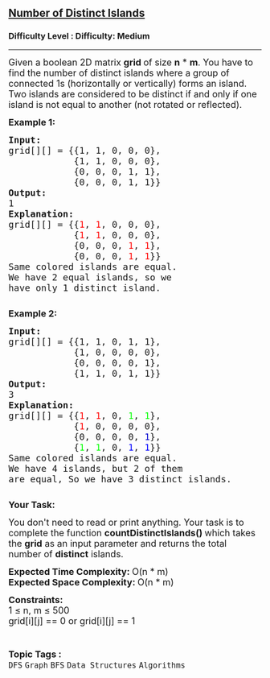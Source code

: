 <h2><a href="https://www.geeksforgeeks.org/problems/number-of-distinct-islands/0">Number of Distinct Islands</a></h2><h3>Difficulty Level : Difficulty: Medium</h3><hr><div class="problems_problem_content__Xm_eO"><p><span style="font-size:18px">Given a boolean 2D matrix <strong>grid&nbsp;</strong>of size <strong>n</strong> * <strong>m</strong>. You have to find the number of distinct islands where a group of connected 1s (horizontally or vertically) forms an island. Two islands are considered to be distinct if and only if one island is not equal to another (not rotated or reflected).</span></p>

<p><strong><span style="font-size:18px">Example 1:</span></strong></p>

<pre><span style="font-size:18px"><strong>Input:</strong></span>
<span style="font-size:18px">grid[][] = {{1, 1, 0, 0, 0},
            {1, 1, 0, 0, 0},
            {0, 0, 0, 1, 1},
            {0, 0, 0, 1, 1}}</span>
<span style="font-size:18px"><strong>Output:</strong></span>
<span style="font-size:18px">1</span>
<span style="font-size:18px"><strong>Explanation:</strong></span>
<span style="font-size:18px">grid[][] = {{<span style="color: rgb(255, 0, 0); --darkreader-inline-color: var(--darkreader-text-ff0000, #ff1a1a);" data-darkreader-inline-color="">1</span>, <span style="color: rgb(255, 0, 0); --darkreader-inline-color: var(--darkreader-text-ff0000, #ff1a1a);" data-darkreader-inline-color="">1</span>, 0, 0, 0}, 
&nbsp;           {<span style="color: rgb(255, 0, 0); --darkreader-inline-color: var(--darkreader-text-ff0000, #ff1a1a);" data-darkreader-inline-color="">1</span>, <span style="color: rgb(255, 0, 0); --darkreader-inline-color: var(--darkreader-text-ff0000, #ff1a1a);" data-darkreader-inline-color="">1</span>, 0, 0, 0}, 
&nbsp;           {0, 0, 0, <span style="color: rgb(255, 0, 0); --darkreader-inline-color: var(--darkreader-text-ff0000, #ff1a1a);" data-darkreader-inline-color="">1</span>, <span style="color: rgb(255, 0, 0); --darkreader-inline-color: var(--darkreader-text-ff0000, #ff1a1a);" data-darkreader-inline-color="">1</span>}, 
&nbsp;           {0, 0, 0, <span style="color: rgb(255, 0, 0); --darkreader-inline-color: var(--darkreader-text-ff0000, #ff1a1a);" data-darkreader-inline-color="">1</span>, <span style="color: rgb(255, 0, 0); --darkreader-inline-color: var(--darkreader-text-ff0000, #ff1a1a);" data-darkreader-inline-color="">1</span>}}
Same colored islands are equal.
We have 2 equal islands, so we 
have only 1 distinct island.</span>

</pre>

<p><strong><span style="font-size:18px">Example 2:</span></strong></p>

<pre><span style="font-size:18px"><strong>Input:</strong></span>
<span style="font-size:18px">grid[][] = {{1, 1, 0, 1, 1},
&nbsp;           {1, 0, 0, 0, 0},
&nbsp;           {0, 0, 0, 0, 1},
&nbsp;           {1, 1, 0, 1, 1}}</span>
<span style="font-size:18px"><strong>Output:</strong></span>
<span style="font-size:18px">3</span>
<span style="font-size:18px"><strong>Explanation:
</strong>grid[][] = {{<span style="color: rgb(255, 0, 0); --darkreader-inline-color: var(--darkreader-text-ff0000, #ff1a1a);" data-darkreader-inline-color="">1</span>, <span style="color: rgb(255, 0, 0); --darkreader-inline-color: var(--darkreader-text-ff0000, #ff1a1a);" data-darkreader-inline-color="">1</span>, 0, <span style="color: rgb(0, 255, 0); --darkreader-inline-color: var(--darkreader-text-00ff00, #1aff1a);" data-darkreader-inline-color="">1</span>, <span style="color: rgb(0, 255, 0); --darkreader-inline-color: var(--darkreader-text-00ff00, #1aff1a);" data-darkreader-inline-color="">1</span>}, 
&nbsp;           {<span style="color: rgb(255, 0, 0); --darkreader-inline-color: var(--darkreader-text-ff0000, #ff1a1a);" data-darkreader-inline-color="">1</span>, 0, 0, 0, 0}, 
&nbsp;           {0, 0, 0, 0, <span style="color: rgb(0, 0, 205); --darkreader-inline-color: var(--darkreader-text-0000cd, #5190ff);" data-darkreader-inline-color="">1</span>}, 
&nbsp;           {<span style="color: rgb(0, 255, 0); --darkreader-inline-color: var(--darkreader-text-00ff00, #1aff1a);" data-darkreader-inline-color="">1</span>, <span style="color: rgb(0, 255, 0); --darkreader-inline-color: var(--darkreader-text-00ff00, #1aff1a);" data-darkreader-inline-color="">1</span>, 0, <span style="color: rgb(0, 0, 255); --darkreader-inline-color: var(--darkreader-text-0000ff, #337dff);" data-darkreader-inline-color="">1</span>, <span style="color: rgb(0, 0, 255); --darkreader-inline-color: var(--darkreader-text-0000ff, #337dff);" data-darkreader-inline-color="">1</span>}}</span>
<span style="font-size:18px">Same colored islands are equal.
We have 4 islands, but 2 of them
are equal, So we have 3 distinct islands.</span>

</pre>

<p><span style="font-size:18px"><strong>Your Task:</strong></span></p>

<p><span style="font-size:18px">You don't need to read or print anything. Your task is to complete the function <strong>countDistinctIslands()&nbsp;</strong>which takes the <strong>grid</strong> as an input parameter and returns the total number of <strong>distinct</strong> islands.</span></p>

<p><span style="font-size:18px"><strong>Expected Time Complexity:&nbsp;</strong>O(n * m)<br>
<strong>Expected Space Complexity:&nbsp;</strong>O(n * m)</span></p>

<p><span style="font-size:18px"><strong>Constraints:</strong><br>
1 ≤ n, m ≤ 500<br>
grid[i][j] == 0 or grid[i][j] == 1</span></p>

<ul>
</ul>
</div><br><p><span style=font-size:18px><strong>Topic Tags : </strong><br><code>DFS</code>&nbsp;<code>Graph</code>&nbsp;<code>BFS</code>&nbsp;<code>Data Structures</code>&nbsp;<code>Algorithms</code>&nbsp;